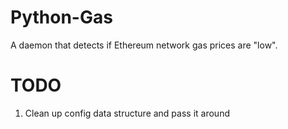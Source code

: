 # Python-Gas
A daemon that detects if Ethereum network gas prices are "low".

# TODO

1. Clean up config data structure and pass it around
